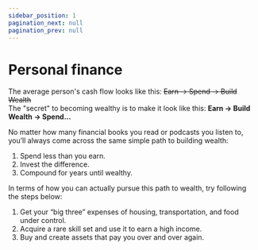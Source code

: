 ```yaml
---
sidebar_position: 1
pagination_next: null
pagination_prev: null
---
```


# Personal finance

The average person's cash flow looks like this: ~~Earn -> Spend -> Build Wealth~~  
The "secret" to becoming wealthy is to make it look like this: **Earn -> Build Wealth -> Spend...**

No matter how many financial books you read or podcasts you listen to, you’ll always come across the same simple path to building wealth:
1. Spend less than you earn.
2. Invest the difference.
3. Compound for years until wealthy.

In terms of how you can actually pursue this path to wealth, try following the steps below:
1. Get your “big three” expenses of housing, transportation, and food under control.
2. Acquire a rare skill set and use it to earn a high income.
3. Buy and create assets that pay you over and over again.